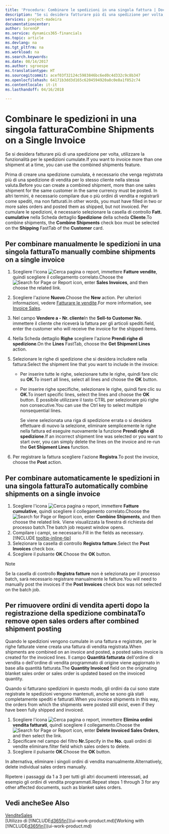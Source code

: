 ```yaml
---
title: 'Procedura: Combinare le spedizioni in una singola fattura | Documenti Microsoft'
description: "Se si desidera fatturare più di una spedizione per volta, utilizzare la funzionalità per le spedizioni cumulate."
services: project-madeira
documentationcenter: 
author: SorenGP
ms.service: dynamics365-financials
ms.topic: article
ms.devlang: na
ms.tgt_pltfrm: na
ms.workload: na
ms.search.keywords: 
ms.date: 08/14/2017
ms.author: sgroespe
ms.translationtype: HT
ms.sourcegitcommit: acef03f32124c5983846bc6ed0c4d332c9c8b347
ms.openlocfilehash: 64171b3dd3d165c6204594920a8c0e8a1f852c74
ms.contentlocale: it-it
ms.lasthandoff: 04/16/2018

---
```

# <a name="combine-shipments-on-a-single-invoice"></a><span data-ttu-id="154ba-103">Combinare le spedizioni in una singola fattura</span><span class="sxs-lookup"><span data-stu-id="154ba-103">Combine Shipments on a Single Invoice</span></span>
<span data-ttu-id="154ba-104">Se si desidera fatturare più di una spedizione per volta, utilizzare la funzionalità per le spedizioni cumulate.</span><span class="sxs-lookup"><span data-stu-id="154ba-104">If you want to invoice more than one shipment at a time, you can use the combined shipments feature.</span></span>  

 <span data-ttu-id="154ba-105">Prima di creare una spedizione cumulata, è necessario che venga registrata più di una spedizione di vendita per lo stesso cliente nella stessa valuta.</span><span class="sxs-lookup"><span data-stu-id="154ba-105">Before you can create a combined shipment, more than one sales shipment for the same customer in the same currency must be posted.</span></span> <span data-ttu-id="154ba-106">In altri termini, è necessario compilare due o più ordini di vendita e registrarli come spediti, ma non fatturati.</span><span class="sxs-lookup"><span data-stu-id="154ba-106">In other words, you must have filled in two or more sales orders and posted them as shipped, but not invoiced.</span></span> <span data-ttu-id="154ba-107">Per cumulare le spedizioni, è necessario selezionare la casella di controllo **Fatt. cumulative** nella Scheda dettaglio **Spedizione** della scheda **Cliente**.</span><span class="sxs-lookup"><span data-stu-id="154ba-107">To combine shipments, the **Combine Shipments** check box must be selected on the **Shipping** FastTab of the **Customer** card.</span></span>  

## <a name="to-manually-combine-shipments-on-a-single-invoice"></a><span data-ttu-id="154ba-108">Per combinare manualmente le spedizioni in una singola fattura</span><span class="sxs-lookup"><span data-stu-id="154ba-108">To manually combine shipments on a single invoice</span></span>  
1. <span data-ttu-id="154ba-109">Scegliere l'icona ![Cerca pagina o report](media/ui-search/search_small.png "Cerca pagina o report"), immettere **Fatture vendite**, quindi scegliere il collegamento correlato.</span><span class="sxs-lookup"><span data-stu-id="154ba-109">Choose the ![Search for Page or Report](media/ui-search/search_small.png "Search for Page or Report icon") icon, enter **Sales Invoices**, and then choose the related link.</span></span>  
2. <span data-ttu-id="154ba-110">Scegliere l'azione **Nuovo**.</span><span class="sxs-lookup"><span data-stu-id="154ba-110">Choose the **New** action.</span></span> <span data-ttu-id="154ba-111">Per ulteriori informazioni, vedere [Fatturare le vendite](sales-how-invoice-sales.md).</span><span class="sxs-lookup"><span data-stu-id="154ba-111">For more information, see [Invoice Sales](sales-how-invoice-sales.md).</span></span>
3. <span data-ttu-id="154ba-112">Nel campo **Vendere a - Nr. cliente**</span><span class="sxs-lookup"><span data-stu-id="154ba-112">In the **Sell-to Customer No.**</span></span> <span data-ttu-id="154ba-113">immettere il cliente che riceverà la fattura per gli articoli spediti.</span><span class="sxs-lookup"><span data-stu-id="154ba-113">field, enter the customer who will receive the invoice for the shipped items.</span></span>  
4. <span data-ttu-id="154ba-114">Nella Scheda dettaglio **Righe** scegliere l'azione **Prendi righe di spedizione**.</span><span class="sxs-lookup"><span data-stu-id="154ba-114">On the **Lines** FastTab, choose the **Get Shipment Lines** action.</span></span>  
5. <span data-ttu-id="154ba-115">Selezionare le righe di spedizione che si desidera includere nella fattura:</span><span class="sxs-lookup"><span data-stu-id="154ba-115">Select the shipment line that you want to include in the invoice:</span></span>  

   - <span data-ttu-id="154ba-116">Per inserire tutte le righe, selezionare tutte le righe, quindi fare clic su **OK**.</span><span class="sxs-lookup"><span data-stu-id="154ba-116">To insert all lines, select all lines and choose the **OK** button.</span></span>  
   - <span data-ttu-id="154ba-117">Per inserire righe specifiche, selezionare le righe, quindi fare clic su **OK**.</span><span class="sxs-lookup"><span data-stu-id="154ba-117">To insert specific lines, select the lines and choose the **OK** button.</span></span> <span data-ttu-id="154ba-118">È possibile utilizzare il tasto CTRL per selezionare più righe non consecutive.</span><span class="sxs-lookup"><span data-stu-id="154ba-118">You can use the Ctrl key to select multiple nonsequential lines.</span></span>  

     <span data-ttu-id="154ba-119">Se viene selezionata una riga di spedizione errata o si desidera effettuare di nuovo la selezione, eliminare semplicemente le righe nella fattura ed eseguire nuovamente la funzione **Prendi righe di spedizione**.</span><span class="sxs-lookup"><span data-stu-id="154ba-119">If an incorrect shipment line was selected or you want to start over, you can simply delete the lines on the invoice and re-run the **Get Shipment Lines** function.</span></span>  
6. <span data-ttu-id="154ba-120">Per registrare la fattura scegliere l'azione **Registra**.</span><span class="sxs-lookup"><span data-stu-id="154ba-120">To post the invoice, choose the **Post** action.</span></span>  

## <a name="to-automatically-combine-shipments-on-a-single-invoice"></a><span data-ttu-id="154ba-121">Per combinare automaticamente le spedizioni in una singola fattura</span><span class="sxs-lookup"><span data-stu-id="154ba-121">To automatically combine shipments on a single invoice</span></span>  
1. <span data-ttu-id="154ba-122">Scegliere l'icona ![Cerca pagina o report](media/ui-search/search_small.png "icona Cerca pagina o report"), immettere **Fatture cumulative**, quindi scegliere il collegamento correlato.</span><span class="sxs-lookup"><span data-stu-id="154ba-122">Choose the ![Search for Page or Report](media/ui-search/search_small.png "Search for Page or Report icon") icon, enter **Combine Shipments**, and then choose the related link.</span></span> <span data-ttu-id="154ba-123">Viene visualizzata la finestra di richiesta del processo batch.</span><span class="sxs-lookup"><span data-stu-id="154ba-123">The batch job request window opens.</span></span>  
2. <span data-ttu-id="154ba-124">Compilare i campi, se necessario.</span><span class="sxs-lookup"><span data-stu-id="154ba-124">Fill in the fields as necessary.</span></span> [!INCLUDE [tooltip-inline-tip](includes/tooltip-inline-tip_md.md)]
3. <span data-ttu-id="154ba-125">Selezionare la casella di controllo **Registra fatture**.</span><span class="sxs-lookup"><span data-stu-id="154ba-125">Select the **Post Invoices** check box.</span></span>  
4. <span data-ttu-id="154ba-126">Scegliere il pulsante **OK**.</span><span class="sxs-lookup"><span data-stu-id="154ba-126">Choose the **OK** button.</span></span>  

> [!NOTE]  
>  <span data-ttu-id="154ba-127">Se la casella di controllo **Registra fatture** non è selezionata per il processo batch, sarà necessario registrare manualmente le fatture.</span><span class="sxs-lookup"><span data-stu-id="154ba-127">You will need to manually post the invoices if the **Post Invoices** check box was not selected on the batch job.</span></span>  

## <a name="to-remove-open-sales-orders-after-combined-shipment-posting"></a><span data-ttu-id="154ba-128">Per rimuovere ordini di vendita aperti dopo la registrazione della spedizione combinata</span><span class="sxs-lookup"><span data-stu-id="154ba-128">To remove open sales orders after combined shipment posting</span></span> 
<span data-ttu-id="154ba-129">Quando le spedizioni vengono cumulate in una fattura e registrate, per le righe fatturate viene creata una fattura di vendita registrata.</span><span class="sxs-lookup"><span data-stu-id="154ba-129">When shipments are combined on an invoice and posted, a posted sales invoice is created for the invoiced lines.</span></span> <span data-ttu-id="154ba-130">Il campo **Quantità fatturata** dell'ordine di vendita o dell'ordine di vendita programmato di origine viene aggiornato in base alla quantità fatturata.</span><span class="sxs-lookup"><span data-stu-id="154ba-130">The **Quantity Invoiced** field on the originating blanket sales order or sales order is updated based on the invoiced quantity.</span></span>  

<span data-ttu-id="154ba-131">Quando si fatturano spedizioni in questo modo, gli ordini da cui sono state registrate le spedizioni vengono mantenuti, anche se sono già stati completamente spediti e fatturati.</span><span class="sxs-lookup"><span data-stu-id="154ba-131">When you invoice shipments in this way, the orders from which the shipments were posted still exist, even if they have been fully shipped and invoiced.</span></span>   

1. <span data-ttu-id="154ba-132">Scegliere l'icona ![Cerca pagina o report](media/ui-search/search_small.png "icona Cerca pagina o report"), immettere **Elimina ordini vendita fatturati**, quindi scegliere il collegamento.</span><span class="sxs-lookup"><span data-stu-id="154ba-132">Choose the ![Search for Page or Report](media/ui-search/search_small.png "Search for Page or Report icon") icon, enter **Delete Invoiced Sales Orders**, and then select the link.</span></span>  
2. <span data-ttu-id="154ba-133">Specificare nel campo del filtro **Nr.**</span><span class="sxs-lookup"><span data-stu-id="154ba-133">Specify in the **No.**</span></span> <span data-ttu-id="154ba-134">quali ordini di vendite eliminare.</span><span class="sxs-lookup"><span data-stu-id="154ba-134">filter field which sales orders to delete.</span></span>  
3. <span data-ttu-id="154ba-135">Scegliere il pulsante **OK**.</span><span class="sxs-lookup"><span data-stu-id="154ba-135">Choose the **OK** button.</span></span>  

<span data-ttu-id="154ba-136">In alternativa, eliminare i singoli ordini di vendita manualmente.</span><span class="sxs-lookup"><span data-stu-id="154ba-136">Alternatively, delete individual sales orders manually.</span></span>  

<span data-ttu-id="154ba-137">Ripetere i passaggi da 1 a 3 per tutti gli altri documenti interessati, ad esempio gli ordini di vendita programmati.</span><span class="sxs-lookup"><span data-stu-id="154ba-137">Repeat steps 1 through 3 for any other affected documents, such as blanket sales orders.</span></span>

## <a name="see-also"></a><span data-ttu-id="154ba-138">Vedi anche</span><span class="sxs-lookup"><span data-stu-id="154ba-138">See Also</span></span>  
[<span data-ttu-id="154ba-139">Vendite</span><span class="sxs-lookup"><span data-stu-id="154ba-139">Sales</span></span>](sales-manage-sales.md)  
<span data-ttu-id="154ba-140">[Utilizzo di [!INCLUDE[d365fin](includes/d365fin_md.md)]](ui-work-product.md)</span><span class="sxs-lookup"><span data-stu-id="154ba-140">[Working with [!INCLUDE[d365fin](includes/d365fin_md.md)]](ui-work-product.md)</span></span>

